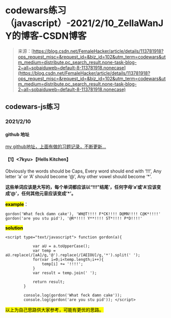 <!--yml
category: codewars
date: 2022-08-13 11:49:14
-->

# codewars练习（javascript）-2021/2/10_ZellaWanJY的博客-CSDN博客

> 来源：[https://blog.csdn.net/FemaleHacker/article/details/113781918?ops_request_misc=&request_id=&biz_id=102&utm_term=codewars&utm_medium=distribute.pc_search_result.none-task-blog-2~all~sobaiduweb~default-8-113781918.nonecase](https://blog.csdn.net/FemaleHacker/article/details/113781918?ops_request_misc=&request_id=&biz_id=102&utm_term=codewars&utm_medium=distribute.pc_search_result.none-task-blog-2~all~sobaiduweb~default-8-113781918.nonecase)

## codewars-js练习

### 2021/2/10

#### github 地址

[my github地址，上面有做的习题记录，不断更新…](https://github.com/Mszmy/Codewars/)

#### 【1】<7kyu>【Hells Kitchen】

Obviously the words should be Caps, Every word should end with ‘!!!’, Any letter ‘a’ or ‘A’ should become ‘@’, Any other vowel should become ‘*’.

**这些单词应该是大写的，每个单词都应该以“!!!”结尾’，任何字母’a’或’A’应该变成’@’，任何其他元音应该变成’*’。**

**<mark>example</mark>**：

```
gordon('What feck damn cake'), 'WH@T!!!! F*CK!!!! D@MN!!!! C@K*!!!!'
gordon('are you stu pid'), '@R*!!!! Y**!!!! ST*!!!! P*D!!!!' 
```

<mark>**solution**</mark>

```
<script type="text/javascript"> function gordon(a){

 			var aU = a.toUpperCase();
 			var temp = aU.replace(/[aA]/g,'@').replace(/[AEIOU]/g,'*').split(' ');
 			for(var i=0;i<temp.length;i++){
 				temp[i] += '!!!!';
 			}
 			var result = temp.join(' ');

 			return result;
 		}

		console.log(gordon('What feck damn cake'));
		console.log(gordon('are you stu pid')); </script> 
```

<mark>以上为自己思路供大家参考，可能有更优的思路。</mark>